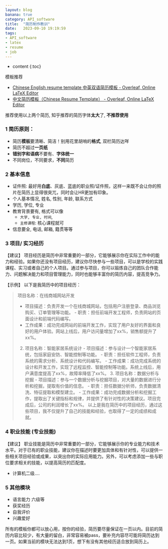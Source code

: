 ```yaml
---
layout: blog
banana: true
category: API_software
title:  "简历制作教训"
date:   2023-09-10 19:19:59
tags:
- API_software
- latex
- resume
- job
---
```


* content
{:toc}




模板推荐

- [Chinese English resume template 中英双语简历模板 - Overleaf, Online LaTeX Editor](https://www.overleaf.com/latex/templates/chinese-english-resume-template-zhong-ying-shuang-yu-jian-li-mo-ban/nmwszfjntkyr)
- [中文简历模板（Chinese Resume Template） - Overleaf, Online LaTeX Editor](https://www.overleaf.com/latex/templates/zhong-wen-jian-li-mo-ban-chinese-resume-template/jgdzmymxmpfc)



推荐使用以上两个简历, 知乎推荐的简历字体**太大**了, **不推荐使用**



### 1 简历原则：

- 简历**模板**要清晰、简洁！别用花里胡哨的**格式**, 双栏简历达咩
- 简历不超过**一页纸**
- **错别字和语病**不要有、**字体统一**
- 不同岗位，不同要求，**不同**简历



### 2 基本信息

- 证件照: 最好用**白底**、灰底、蓝底的职业照/证件照，这样一来既不会让你的照片在简历上显得很突兀，同时会让HR更加有印象。
- 个人基本情况, 姓名, 性别, 年龄, 联系方式
- 学历, 学位, 专业
- 教育背景要有, 格式可以像 
    - `大学, 专业, 时间`, 
    - `主修课程`: 核心课程就可
- 信息要全, 电话, 邮箱, 籍贯等等



### 3 项目/ 实习经历

【建议】 项目经历是简历中非常重要的一部分，它能够展示你在实际工作中的能力和经验。如果你还没有项目经历，建议你尽快参与一些项目，可以是学校的实践课程、实习或者自己的个人项目。通过参与项目，你可以锻炼自己的团队合作能力、问题解决能力和项目管理能力，同时也能够丰富你的简历内容，提高竞争力。 

【示例】 以下是我简历中的项目经历： 

> 项目名称：在线商城网站开发
>
> - 项目描述：负责开发一个在线商城网站，包括用户注册登录、商品浏览购买、订单管理等功能。 - 职责：担任前端开发工程师，负责网站的页面设计和前端代码编写。
> -  工作成果：成功完成网站的前端开发工作，实现了用户友好的界面和良好的用户体验。网站上线后，用户访问量增加了xx%，销售额提升了xx%。
>
>  2. 项目名称：智能家居系统设计 - 项目描述：参与设计一个智能家居系统，包括家庭安防、智能控制等功能。 - 职责：担任软件工程师，负责系统的需求分析、系统设计和代码编写。 - 工作成果：成功完成系统的设计和开发工作，实现了远程监控、智能控制等功能。系统上线后，用户满意度提高了xx%，故障率降低了xx%。 3. 项目名称：数据分析与挖掘 - 项目描述：参与一个数据分析与挖掘项目，对大量的数据进行分析和挖掘，提取有价值的信息。 - 职责：担任数据分析师，负责数据清洗、特征提取和模型建立。 - 工作成果：成功完成数据分析和挖掘工作，提取出了关键指标和规律，并提供了有针对性的决策建议。项目完成后，公司的利润增长了xx%。 以上是我在简历中的项目经历，通过这些项目，我不仅提升了自己的技能和经验，也取得了一定的成绩和成就。



### 4 职业技能  (专业技能) 

【建议】 职业技能是简历中非常重要的一部分，它能够展示你的专业能力和技术水平。对于已有的职业技能，建议你在描述时要更加具体和有针对性，可以提供一些相关项目经验或成果，以突出你的实际应用能力。另外，可以考虑添加一些与职位要求相关的技能，以提高简历的匹配度。

- 计算机二级....



### 5 其他模块

- 语言能力 六级等
- 获奖经历
- 自我评价
- 兴趣爱好

所有的模板你都可以放心用，按你的经验，简历要尽量保证在一页以内。目前的简历内容比较少，有大量的留白，非常容易被pass，要补充内容尽可能将简历达到一页。如果当前的模块无法达到1页，想下有没有其他经历适合放到简历上。





